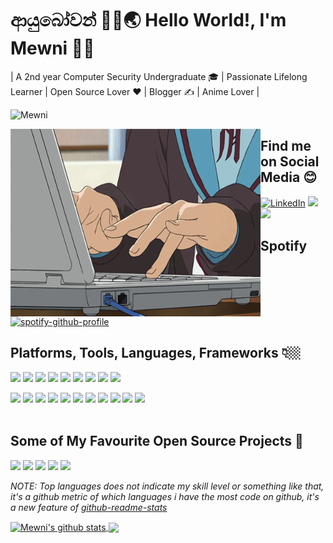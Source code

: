 # ආයුබෝවන් 🙏🏽🌏 Hello World!, I'm Mewni 👋🏼

| A 2nd year Computer Security Undergraduate 🎓 | Passionate Lifelong Learner | Open Source Lover ❤ | Blogger ✍ | Anime Lover |
<p align="left"> <img src="https://komarev.com/ghpvc/?username=Mewni&color=brightgreen" alt="Mewni" /> </p>

<img src="https://github.com/Mewni/Mewni/blob/master/Images/original.gif" alt="Animation by Daniela Serpa" title="Animation by Daniela Serpa" align="left" width="400" height="300">

## Find me on Social Media 😊

<a href="https://www.linkedin.com/in/mewni-alahakoon-0a7a48192/"><img src="https://img.shields.io/badge/LinkedIn--_.svg?style=social&logo=linkedin" alt="LinkedIn"></a>
<a href="https://twitter.com/MAlahakoon1"><img src="https://img.shields.io/badge/Twitter--_.svg?style=social&logo=Twitter"></a>
<a href="https://www.instagram.com/m_alahakoon/?hl=en"><img src="https://img.shields.io/badge/Instagram--_.svg?style=social&logo=Instagram"></a>

## Spotify

[![spotify-github-profile](https://spotify-github-profile.vercel.app/api/view?uid=hnoxygevuhzia3cpeu3zjbdzi&cover_image=true&theme=novatorem)](https://spotify-github-profile.vercel.app/api/view?uid=hnoxygevuhzia3cpeu3zjbdzi&redirect=true)

## Platforms, Tools, Languages, Frameworks 👇🏼

[![](https://img.shields.io/badge/OS-Pop!_%20OS-33aadd?style=flat-square&logo=linux&logoColor=ffffff)]()
[![](https://img.shields.io/badge/-Kali%20Linux-276DC3?style=flat-square&logoColor=ffffff)](#)
[![](https://img.shields.io/badge/Windows-10-2376bc?style=flat-square&logo=windows&logoColor=ffffff)](https://www.microsoft.com/windows/get-windows-10)
[![](https://img.shields.io/badge/Windows-7-2376bc?style=flat-square&logo=windows&logoColor=ffffff)](#)
[![](https://img.shields.io/badge/Windows-XP-003399?style=flat-square&logo=windows&logoColor=ffffff)](#)
[![](http://img.shields.io/badge/-Visual%20Studio%20Code-007ACC?style=flat-square&logo=visual-studio-code&logoColor=white)](https://code.visualstudio.com/)
[![](https://img.shields.io/badge/-Visual%20Studio-5C2D91?style=flat-square&logo=visual-studio-code&logoColor=white)](#)
[![](https://img.shields.io/badge/IDE-CLion-000000?style=flat-square&logo=jetbrains&logoColor=ffffff)](#)
[![](https://img.shields.io/badge/IDE-Pycharm-000000?style=flat-square&logo=jetbrains&logoColor=ffffff)](#)

[![](https://img.shields.io/badge/-C%20Language-A8B9CC?style=flat-square&logo=c&logoColor=white)](#)
[![](https://img.shields.io/badge/-C%20Sharp-239120?style=flat-square&logo=c-sharp&logoColor=white)](#)
[![](https://img.shields.io/badge/-Python-3776AB?style=flat-square&logo=python&logoColor=white)](#)
[![](https://img.shields.io/badge/-HTML5-E34F26?style=flat-square&logo=html5&logoColor=white)](https://html.spec.whatwg.org/)
[![](https://img.shields.io/badge/-CSS3-1572B6?style=flat-square&logo=css3&logoColor=white)](https://www.w3.org/Style/CSS/)
[![](https://img.shields.io/badge/-JavaScript-f7e018?style=flat-square&logo=javascript&logoColor=white)](https://www.ecma-international.org/)
[![](https://img.shields.io/badge/-PHP-777BB4?style=flat-square&logo=php&logoColor=white)](#)
[![](https://img.shields.io/badge/-MySQL-4479A1?style=flat-square&logo=mysql&logoColor=white)](#)
[![](https://img.shields.io/badge/-Bootstrap-563D7C?style=flat-square&logo=bootstrap&logoColor=white)](#)
[![](https://img.shields.io/badge/-Git-F05032?style=flat-square&logo=git&logoColor=white)](#)
[![](https://img.shields.io/badge/-Linux-FCC624?style=flat-square&logo=linux&logoColor=white)](#)
<br>
<br>

## Some of My Favourite Open Source Projects 💖
[![](https://img.shields.io/badge/-Tor-7E4798?style=flat-square&logo=tor&logoColor=white)](#)
[![](http://img.shields.io/badge/-Visual%20Studio%20Code-007ACC?style=flat-square&logo=visual-studio-code&logoColor=white)](#)
[![](http://img.shields.io/badge/-Mozilla%20Firefox-000000?style=flat-square&logo=mozilla&logoColor=white)](#)
[![](http://img.shields.io/badge/-Blender-F5792A?style=flat-square&logo=blender&logoColor=white)](#)
[![](https://img.shields.io/badge/-Linux-FCC624?style=flat-square&logo=linux&logoColor=white)](#)



*NOTE: Top languages does not indicate my skill level or something like that, it's a github metric of which languages i have the most code on github, it's a new feature of [github-readme-stats](https://github.com/anuraghazra/github-readme-stats)*

<a href="https://github.com/anuraghazra/github-readme-stats">
  <img align="center" src="https://github-readme-stats.vercel.app/api?username=Mewni&show_icons=true&include_all_commits=true&hide=stars,contribs&theme=buefy" alt="Mewni's github stats" />
</a>

<!--<p align="left">                
<img src="https://github-readme-stats.vercel.app/api?username=Mewni&show_icons=true&theme=radical&count_private=trues&how_icons=true&hide=stars,contribs">
</p>-->

<a href="https://github.com/anuraghazra/github-readme-stats">
  <!-- Change the `github-readme-stats.anuraghazra1.vercel.app` to `github-readme-stats.vercel.app`  -->
  <img align="center" src="https://github-readme-stats.vercel.app/api/top-langs/?username=Mewni&layout=compact&theme=buefy" />
</a>


<!--
**Mewni/Mewni** is a ✨ _special_ ✨ repository because its `README.md` (this file) appears on your GitHub profile.

Here are some ideas to get you started:

- 🔭 I’m currently working on ...
- 🌱 I’m currently learning ...
- 👯 I’m looking to collaborate on ...
- 🤔 I’m looking for help with ...
- 💬 Ask me about ...
- 📫 How to reach me: ...
- 😄 Pronouns: ...
- ⚡ Fun fact: ...
-->
